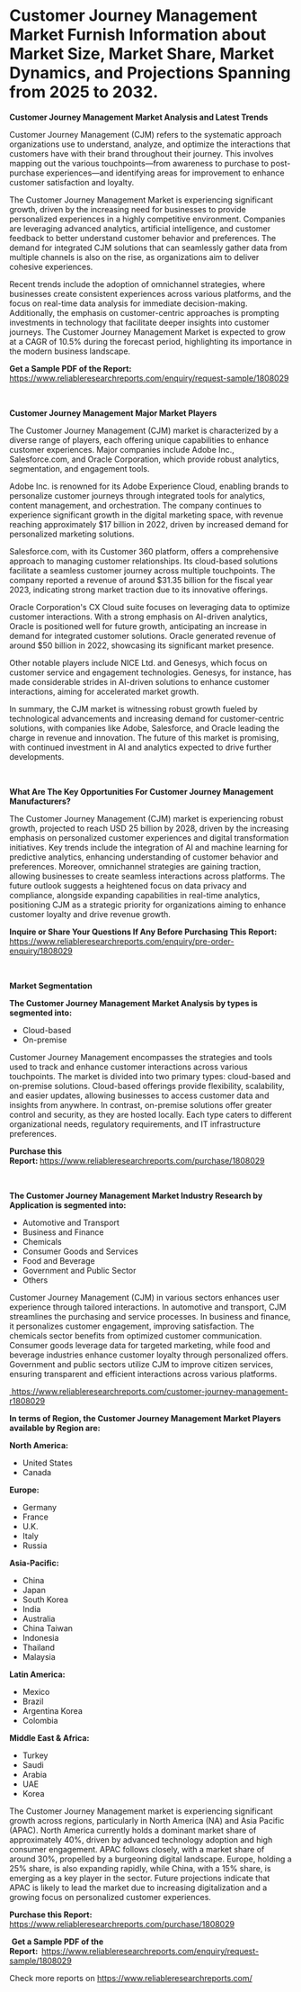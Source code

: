 <p><h1>Customer Journey Management Market Furnish Information about Market Size, Market Share, Market Dynamics, and Projections Spanning from 2025 to 2032.</h1></p><p><strong>Customer Journey Management Market Analysis and Latest Trends</strong></p>
<p><p>Customer Journey Management (CJM) refers to the systematic approach organizations use to understand, analyze, and optimize the interactions that customers have with their brand throughout their journey. This involves mapping out the various touchpoints—from awareness to purchase to post-purchase experiences—and identifying areas for improvement to enhance customer satisfaction and loyalty.</p><p>The Customer Journey Management Market is experiencing significant growth, driven by the increasing need for businesses to provide personalized experiences in a highly competitive environment. Companies are leveraging advanced analytics, artificial intelligence, and customer feedback to better understand customer behavior and preferences. The demand for integrated CJM solutions that can seamlessly gather data from multiple channels is also on the rise, as organizations aim to deliver cohesive experiences.</p><p>Recent trends include the adoption of omnichannel strategies, where businesses create consistent experiences across various platforms, and the focus on real-time data analysis for immediate decision-making. Additionally, the emphasis on customer-centric approaches is prompting investments in technology that facilitate deeper insights into customer journeys. The Customer Journey Management Market is expected to grow at a CAGR of 10.5% during the forecast period, highlighting its importance in the modern business landscape.</p></p>
<p><strong>Get a Sample PDF of the Report:&nbsp;</strong> <a href="https://www.reliableresearchreports.com/enquiry/request-sample/1808029?utm_campaign=3061&utm_medium=2&utm_source=Github&utm_content=ia&utm_term=10032025&utm_id=customer-journey-management">https://www.reliableresearchreports.com/enquiry/request-sample/1808029</a></p>
<p>&nbsp;</p>
<p><strong>Customer Journey Management Major Market Players</strong></p>
<p><p>The Customer Journey Management (CJM) market is characterized by a diverse range of players, each offering unique capabilities to enhance customer experiences. Major companies include Adobe Inc., Salesforce.com, and Oracle Corporation, which provide robust analytics, segmentation, and engagement tools.</p><p>Adobe Inc. is renowned for its Adobe Experience Cloud, enabling brands to personalize customer journeys through integrated tools for analytics, content management, and orchestration. The company continues to experience significant growth in the digital marketing space, with revenue reaching approximately $17 billion in 2022, driven by increased demand for personalized marketing solutions.</p><p>Salesforce.com, with its Customer 360 platform, offers a comprehensive approach to managing customer relationships. Its cloud-based solutions facilitate a seamless customer journey across multiple touchpoints. The company reported a revenue of around $31.35 billion for the fiscal year 2023, indicating strong market traction due to its innovative offerings.</p><p>Oracle Corporation's CX Cloud suite focuses on leveraging data to optimize customer interactions. With a strong emphasis on AI-driven analytics, Oracle is positioned well for future growth, anticipating an increase in demand for integrated customer solutions. Oracle generated revenue of around $50 billion in 2022, showcasing its significant market presence.</p><p>Other notable players include NICE Ltd. and Genesys, which focus on customer service and engagement technologies. Genesys, for instance, has made considerable strides in AI-driven solutions to enhance customer interactions, aiming for accelerated market growth.</p><p>In summary, the CJM market is witnessing robust growth fueled by technological advancements and increasing demand for customer-centric solutions, with companies like Adobe, Salesforce, and Oracle leading the charge in revenue and innovation. The future of this market is promising, with continued investment in AI and analytics expected to drive further developments.</p></p>
<p>&nbsp;</p>
<p><strong>What Are The Key Opportunities For Customer Journey Management Manufacturers?</strong></p>
<p><p>The Customer Journey Management (CJM) market is experiencing robust growth, projected to reach USD 25 billion by 2028, driven by the increasing emphasis on personalized customer experiences and digital transformation initiatives. Key trends include the integration of AI and machine learning for predictive analytics, enhancing understanding of customer behavior and preferences. Moreover, omnichannel strategies are gaining traction, allowing businesses to create seamless interactions across platforms. The future outlook suggests a heightened focus on data privacy and compliance, alongside expanding capabilities in real-time analytics, positioning CJM as a strategic priority for organizations aiming to enhance customer loyalty and drive revenue growth.</p></p>
<p><strong>Inquire or Share Your Questions If Any Before Purchasing This Report:</strong> <a href="https://www.reliableresearchreports.com/enquiry/pre-order-enquiry/1808029?utm_campaign=3061&utm_medium=2&utm_source=Github&utm_content=ia&utm_term=10032025&utm_id=customer-journey-management">https://www.reliableresearchreports.com/enquiry/pre-order-enquiry/1808029</a></p>
<p>&nbsp;</p>
<p><strong>Market Segmentation</strong></p>
<p><strong>The Customer Journey Management Market Analysis by types is segmented into:</strong></p>
<p><ul><li>Cloud-based</li><li>On-premise</li></ul></p>
<p><p>Customer Journey Management encompasses the strategies and tools used to track and enhance customer interactions across various touchpoints. The market is divided into two primary types: cloud-based and on-premise solutions. Cloud-based offerings provide flexibility, scalability, and easier updates, allowing businesses to access customer data and insights from anywhere. In contrast, on-premise solutions offer greater control and security, as they are hosted locally. Each type caters to different organizational needs, regulatory requirements, and IT infrastructure preferences.</p></p>
<p><strong>Purchase this Report:&nbsp;</strong><a href="https://www.reliableresearchreports.com/purchase/1808029?utm_campaign=3061&utm_medium=2&utm_source=Github&utm_content=ia&utm_term=10032025&utm_id=customer-journey-management">https://www.reliableresearchreports.com/purchase/1808029</a></p>
<p>&nbsp;</p>
<p><strong>The Customer Journey Management Market Industry Research by Application is segmented into:</strong></p>
<p><ul><li>Automotive and Transport</li><li>Business and Finance</li><li>Chemicals</li><li>Consumer Goods and Services</li><li>Food and Beverage</li><li>Government and Public Sector</li><li>Others</li></ul></p>
<p><p>Customer Journey Management (CJM) in various sectors enhances user experience through tailored interactions. In automotive and transport, CJM streamlines the purchasing and service processes. In business and finance, it personalizes customer engagement, improving satisfaction. The chemicals sector benefits from optimized customer communication. Consumer goods leverage data for targeted marketing, while food and beverage industries enhance customer loyalty through personalized offers. Government and public sectors utilize CJM to improve citizen services, ensuring transparent and efficient interactions across various platforms.</p></p>
<p><a href="https://www.reliableresearchreports.com/customer-journey-management-r1808029?utm_campaign=3061&utm_medium=2&utm_source=Github&utm_content=ia&utm_term=10032025&utm_id=customer-journey-management">&nbsp;https://www.reliableresearchreports.com/customer-journey-management-r1808029</a></p>
<p><strong>In terms of Region, the Customer Journey Management Market Players available by Region are:</strong></p>
<p>
    <p> <strong> North America: </strong>
        <ul>
            <li>United States</li>
            <li>Canada</li>
        </ul>
        </p> 
    <p> <strong> Europe: </strong>
        <ul>
            <li>Germany</li>
            <li>France</li>
            <li>U.K.</li>
            <li>Italy</li>
            <li>Russia</li>
        </ul>
        </p> 
    <p> <strong> Asia-Pacific: </strong>
        <ul>
            <li>China</li>
            <li>Japan</li>
            <li>South Korea</li>
            <li>India</li>
            <li>Australia</li>
            <li>China Taiwan</li>
            <li>Indonesia</li>
            <li>Thailand</li>
            <li>Malaysia</li>
        </ul>
        </p> 
    <p> <strong> Latin America: </strong>
        <ul>
            <li>Mexico</li>
            <li>Brazil</li>
            <li>Argentina Korea</li>
            <li>Colombia</li>
        </ul>
        </p> 
    <p> <strong> Middle East & Africa: </strong>
        <ul>
            <li>Turkey</li>
            <li>Saudi</li>
            <li>Arabia</li>
            <li>UAE</li>
            <li>Korea</li>
        </ul>
    </p>
    </p>
<p><p>The Customer Journey Management market is experiencing significant growth across regions, particularly in North America (NA) and Asia Pacific (APAC). North America currently holds a dominant market share of approximately 40%, driven by advanced technology adoption and high consumer engagement. APAC follows closely, with a market share of around 30%, propelled by a burgeoning digital landscape. Europe, holding a 25% share, is also expanding rapidly, while China, with a 15% share, is emerging as a key player in the sector. Future projections indicate that APAC is likely to lead the market due to increasing digitalization and a growing focus on personalized customer experiences.</p></p>
<p><strong>Purchase this Report: </strong><a href="https://www.reliableresearchreports.com/purchase/1808029?utm_campaign=3061&utm_medium=2&utm_source=Github&utm_content=ia&utm_term=10032025&utm_id=customer-journey-management">https://www.reliableresearchreports.com/purchase/1808029</a></p>
<p>&nbsp;<strong>Get a Sample PDF of the Report:&nbsp;&nbsp;</strong><a href="https://www.reliableresearchreports.com/enquiry/request-sample/1808029?utm_campaign=3061&utm_medium=2&utm_source=Github&utm_content=ia&utm_term=10032025&utm_id=customer-journey-management">https://www.reliableresearchreports.com/enquiry/request-sample/1808029</a></p>
<p><strong></strong></p>
<p>Check more reports on <a href="https://www.reliableresearchreports.com/?utm_campaign=3061&utm_medium=2&utm_source=Github&utm_content=ia&utm_term=10032025&utm_id=customer-journey-management">https://www.reliableresearchreports.com/</a></p>